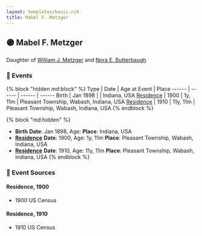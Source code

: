 ```yaml
---
layout: templates/basic.njk
title: Mabel F. Metzger
---
```

## 🟣 Mabel F. Metzger

Daughter of [William J. Metzger](/people/2/26066694) and [Nora E. Butterbaugh](/people/7/71546258)

### 📆 Events

{% block "hidden md:block" %}
Type | Date | Age at Event | Place
------ | ------ | ------ | ------
Birth | Jan 1898 |  | Indiana, USA
[Residence](#event-event-0) | 1900 | 1y, 11m | Pleasant Township, Wabash, Indiana, USA
[Residence](#event-event-1) | 1910 | 11y, 11m | Pleasant Township, Wabash, Indiana, USA
{% endblock %}

{% block "md:hidden" %}
- **Birth**
**Date**: Jan 1898, Age:
**Place**: Indiana, USA
- **[Residence](#event-event-0)**
**Date**: 1900, Age: 1y, 11m
**Place**: Pleasant Township, Wabash, Indiana, USA
- **[Residence](#event-event-1)**
**Date**: 1910, Age: 11y, 11m
**Place**: Pleasant Township, Wabash, Indiana, USA
{% endblock %}

### 📰 Event Sources

#### <a id="event-event-0"></a> Residence, 1900
* 1900 US Census

#### <a id="event-event-1"></a> Residence, 1910
* 1910 US Census
